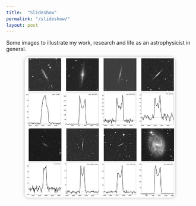 ```yaml
---
title:  "Slideshow"
permalink: "/slideshow/"
layout: post
---
```


Some images to illustrate my work, research and life as an astrophysicist in general.  

<div style="text-align: center;">
  <img id="slideshow" src="/images/Nancay_HI_spectra.jpg" alt="Slideshow" style="width: 80%; max-width: 600px; border-radius: 10px; box-shadow: 0 0 10px #0004;">
</div>

<script>
  const images = [
    "/images/Nancay_HI_spectra.jpg",
    "/images/Andromeda.jpg",
    "/images/AI-for-RA-Group-photo.jpg"
  ];
  const descriptions = [
    "Optical images and corresponding HI 21 cm line profiles of galaxies I observed in 2022 with the Nançay Radio Telescope. The optical images are 5 minutes squared fields from the Digitized Sky Survey (DSS2, B band). Each HI spectrum shows the flux density (in mJy) as a function of radial velocity (in km/s).",
    "My bolometric observation of M31 taken with E.A. device and upscaled with AI.",
    "Group picture of the conference \"AI for Radioastronomy\" 2025, Göteborg, Sweeden."
  ];

  let index = 0;
  const imgElement = document.getElementById("slideshow");
  const captionElement = document.getElementById("caption");

  setInterval(() => {
    index = (index + 1) % images.length;
    imgElement.src = images[index];
  }, 10000); // 10s
</script>
